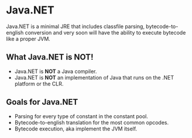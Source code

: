 # Java<span>.</span>NET

Java<span>.</span>NET is a minimal JRE that includes classfile parsing, bytecode-to-english conversion and very soon will have the ability to execute bytecode like a proper JVM.

## What Java<span>.</span>NET is NOT!

- Java<span>.</span>NET is **NOT** a Java compiler.
- Java<span>.</span>NET is **NOT** an implementation of Java that runs on the .NET platform or the CLR.

## Goals for Java<span>.</span>NET
- Parsing for every type of constant in the constant pool.
- Bytecode-to-english translation for the most common opcodes.
- Bytecode execution, aka implement the JVM itself.
